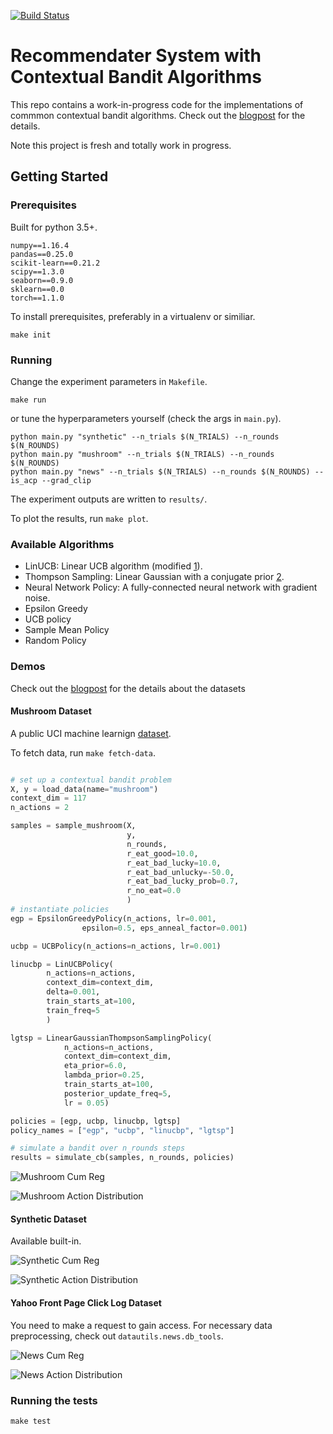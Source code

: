 [![Build Status](https://travis-ci.com/dhfromkorea/contextual-bandit-recommender.svg?token=LpCqnxSYFM2Cg2x3ixjz&branch=master)](https://travis-ci.com/dhfromkorea/contextual-bandit-recommender)

# Recommendater System with Contextual Bandit Algorithms

This repo contains a work-in-progress code for the implementations of commmon contextual bandit algorithms. Check out the [blogpost](http://www.dhfromkorea.com/news-recommendation-with-contextual-bandit/) for the details.

Note this project is fresh and totally work in progress. 

## Getting Started


### Prerequisites
Built for python 3.5+. 
```
numpy==1.16.4
pandas==0.25.0
scikit-learn==0.21.2
scipy==1.3.0
seaborn==0.9.0
sklearn==0.0
torch==1.1.0
```

To install prerequisites, preferably in a virtualenv or similiar.
```
make init
```
### Running

Change the experiment parameters in `Makefile`.

```
make run
```

or tune the hyperparameters yourself (check the args in `main.py`). 

```
python main.py "synthetic" --n_trials $(N_TRIALS) --n_rounds $(N_ROUNDS)
python main.py "mushroom" --n_trials $(N_TRIALS) --n_rounds $(N_ROUNDS)
python main.py "news" --n_trials $(N_TRIALS) --n_rounds $(N_ROUNDS) --is_acp --grad_clip
```

The experiment outputs are written to `results/`.

To plot the results, run `make plot`.

### Available Algorithms
* LinUCB: Linear UCB algorithm (modified [1]).
* Thompson Sampling: Linear Gaussian with a conjugate prior [2].
* Neural Network Policy: A fully-connected neural network with gradient noise.
* Epsilon Greedy
* UCB policy
* Sample Mean Policy
* Random Policy


### Demos
Check out the [blogpost](http://www.dhfromkorea.com/news-recommendation-with-contextual-bandit/) for the details about the datasets


#### Mushroom Dataset
A public UCI machine learnign [dataset](https://archive.ics.uci.edu/ml/datasets/mushroom). 

To fetch data, run `make fetch-data`.

```python

# set up a contextual bandit problem
X, y = load_data(name="mushroom")
context_dim = 117
n_actions = 2

samples = sample_mushroom(X,
                          y,
                          n_rounds,
                          r_eat_good=10.0,
                          r_eat_bad_lucky=10.0,
                          r_eat_bad_unlucky=-50.0,
                          r_eat_bad_lucky_prob=0.7,
                          r_no_eat=0.0
                          )
# instantiate policies
egp = EpsilonGreedyPolicy(n_actions, lr=0.001,
                epsilon=0.5, eps_anneal_factor=0.001)

ucbp = UCBPolicy(n_actions=n_actions, lr=0.001)

linucbp = LinUCBPolicy(
        n_actions=n_actions,
        context_dim=context_dim,
        delta=0.001,
        train_starts_at=100,
        train_freq=5
        )

lgtsp = LinearGaussianThompsonSamplingPolicy(
            n_actions=n_actions,
            context_dim=context_dim,
            eta_prior=6.0,
            lambda_prior=0.25,
            train_starts_at=100,
            posterior_update_freq=5,
            lr = 0.05)

policies = [egp, ucbp, linucbp, lgtsp]
policy_names = ["egp", "ucbp", "linucbp", "lgtsp"]

# simulate a bandit over n_rounds steps
results = simulate_cb(samples, n_rounds, policies)
```
![Mushroom Cum Reg](http://www.dhfromkorea.com/images/cb/mushroom.cumreg.png)

![Mushroom Action Distribution](http://www.dhfromkorea.com/images/cb/mushroom.acts.png)


#### Synthetic Dataset
Available built-in.

![Synthetic Cum Reg](http://www.dhfromkorea.com/images/cb/synthetic.cumreg.png)

![Synthetic Action Distribution](http://www.dhfromkorea.com/images/cb/synthetic.acts.png)



#### Yahoo Front Page Click Log Dataset

You need to make a request to gain access. For necessary data preprocessing, check out `datautils.news.db_tools`.

![News Cum Reg](http://www.dhfromkorea.com/images/cb/news.cumrew.png)

![News Action Distribution](http://www.dhfromkorea.com/images/cb/news.CTR.png)


### Running the tests
```
make test
```

[1]: http://rob.schapire.net/papers/www10.pdf
[2]: https://en.wikipedia.org/wiki/Bayesian_linear_regression

